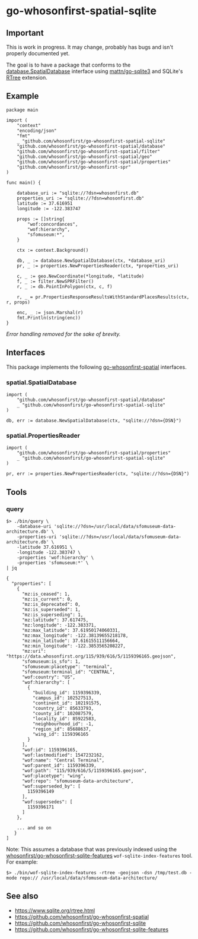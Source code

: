 # go-whosonfirst-spatial-sqlite

## Important

This is work in progress. It may change, probably has bugs and isn't properly documented yet.

The goal is to have a package that conforms to the [database.SpatialDatabase](https://github.com/whosonfirst/go-whosonfirst-spatial#spatialdatabase) interface using [mattn/go-sqlite3](https://github.com/mattn/go-sqlite3) and SQLite's [RTree](https://www.sqlite.org/rtree.html) extension.

## Example

```
package main

import (
	"context"
	"encoding/json"
	"fmt"
	_ "github.com/whosonfirst/go-whosonfirst-spatial-sqlite"
	"github.com/whosonfirst/go-whosonfirst-spatial/database"
	"github.com/whosonfirst/go-whosonfirst-spatial/filter"
	"github.com/whosonfirst/go-whosonfirst-spatial/geo"
	"github.com/whosonfirst/go-whosonfirst-spatial/properties"
	"github.com/whosonfirst/go-whosonfirst-spr"
)

func main() {

	database_uri := "sqlite://?dsn=whosonfirst.db"
	properties_uri := "sqlite://?dsn=whosonfirst.db"
	latitude := 37.616951
	longitude := -122.383747

	props := []string{
		"wof:concordances",
		"wof:hierarchy",
		"sfomuseum:*",
	}

	ctx := context.Background()
	
	db, _ := database.NewSpatialDatabase(ctx, *database_uri)
	pr, _ := properties.NewPropertiesReader(ctx, *properties_uri)
	
	c, _ := geo.NewCoordinate(*longitude, *latitude)
	f, _ := filter.NewSPRFilter()
	r, _ := db.PointInPolygon(ctx, c, f)

	r, _ = pr.PropertiesResponseResultsWithStandardPlacesResults(ctx, r, props)

	enc, _ := json.Marshal(r)
	fmt.Println(string(enc))
}
```

_Error handling removed for the sake of brevity._

## Interfaces

This package implements the following [go-whosonfirst-spatial](#) interfaces.

### spatial.SpatialDatabase

```
import (
	"github.com/whosonfirst/go-whosonfirst-spatial/database"
	_ "github.com/whosonfirst/go-whosonfirst-spatial-sqlite"       
)

db, err := database.NewSpatialDatabase(ctx, "sqlite://?dsn={DSN}")
```

### spatial.PropertiesReader

```
import (
	"github.com/whosonfirst/go-whosonfirst-spatial/properties"
	_ "github.com/whosonfirst/go-whosonfirst-spatial-sqlite"       
)

pr, err := properties.NewPropertiesReader(ctx, "sqlite://?dsn={DSN}")
```

## Tools

### query

```
$> ./bin/query \
	-database-uri 'sqlite://?dsn=/usr/local/data/sfomuseum-data-architecture.db' \
	-properties-uri 'sqlite://?dsn=/usr/local/data/sfomuseum-data-architecture.db' \
	-latitude 37.616951 \
	-longitude -122.383747 \
	-properties 'wof:hierarchy' \
	-properties 'sfomuseum:*' \
| jq

{
  "properties": [
    {
      "mz:is_ceased": 1,
      "mz:is_current": 0,
      "mz:is_deprecated": 0,
      "mz:is_superseded": 1,
      "mz:is_superseding": 1,
      "mz:latitude": 37.617475,
      "mz:longitude": -122.383371,
      "mz:max_latitude": 37.61950174060331,
      "mz:max_longitude": -122.38139655218178,
      "mz:min_latitude": 37.61615511156664,
      "mz:min_longitude": -122.3853565208227,
      "mz:uri": "https://data.whosonfirst.org/115/939/616/5/1159396165.geojson",
      "sfomuseum:is_sfo": 1,
      "sfomuseum:placetype": "terminal",
      "sfomuseum:terminal_id": "CENTRAL",
      "wof:country": "US",
      "wof:hierarchy": [
        {
          "building_id": 1159396339,
          "campus_id": 102527513,
          "continent_id": 102191575,
          "country_id": 85633793,
          "county_id": 102087579,
          "locality_id": 85922583,
          "neighbourhood_id": -1,
          "region_id": 85688637,
          "wing_id": 1159396165
        }
      ],
      "wof:id": 1159396165,
      "wof:lastmodified": 1547232162,
      "wof:name": "Central Terminal",
      "wof:parent_id": 1159396339,
      "wof:path": "115/939/616/5/1159396165.geojson",
      "wof:placetype": "wing",
      "wof:repo": "sfomuseum-data-architecture",
      "wof:superseded_by": [
        1159396149
      ],
      "wof:supersedes": [
        1159396171
      ]
    },

    ... and so on
   }
]   
```

Note: This assumes a database that was previously indexed using the [whosonfirst/go-whosonfirst-sqlite-features](https://github.com/whosonfirst/go-whosonfirst-sqlite-features) `wof-sqlite-index-features` tool. For example:

```
$> ./bin/wof-sqlite-index-features -rtree -geojson -dsn /tmp/test.db -mode repo:// /usr/local/data/sfomuseum-data-architecture/
```

## See also

* https://www.sqlite.org/rtree.html
* https://github.com/whosonfirst/go-whosonfirst-spatial
* https://github.com/whosonfirst/go-whosonfirst-sqlite
* https://github.com/whosonfirst/go-whosonfirst-sqlite-features
